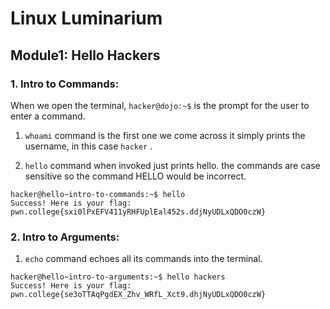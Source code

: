 # Linux Luminarium  

## Module1: Hello Hackers  

### 1. Intro to Commands:  
 When we open the terminal, `hacker@dojo:~$` is the prompt for the user to enter a command.

1. ``whoami`` command is the first one we come across
   it simply prints the username, in this case `hacker` .
   
2. ``hello`` command when invoked just prints hello.
   the commands are case sensitive so the command HELLO would be incorrect.

```
hacker@hello~intro-to-commands:~$ hello
Success! Here is your flag:
pwn.college{sxi0lPxEFV411yRHFUplEal452s.ddjNyUDLxQDO0czW}
```


### 2. Intro to Arguments:

1. ``echo`` command echoes all its commands into the terminal.

```
hacker@hello~intro-to-arguments:~$ hello hackers
Success! Here is your flag:
pwn.college{se3oTTAqPgdEX_Zhv_WRfL_Xct9.dhjNyUDLxQDO0czW}
```
